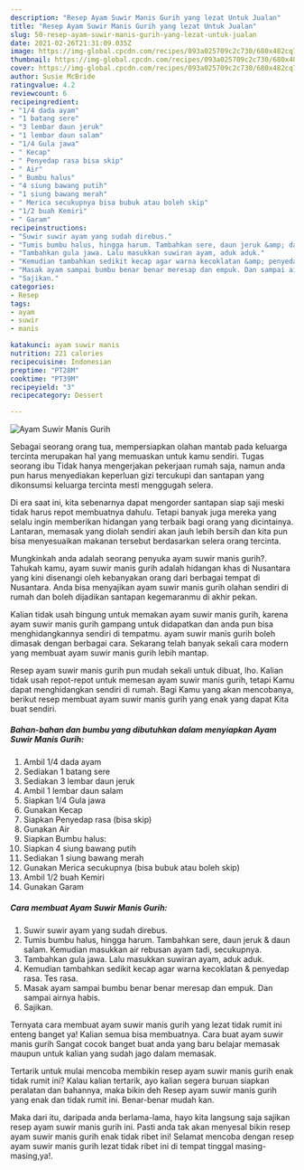 ```yaml
---
description: "Resep Ayam Suwir Manis Gurih yang lezat Untuk Jualan"
title: "Resep Ayam Suwir Manis Gurih yang lezat Untuk Jualan"
slug: 50-resep-ayam-suwir-manis-gurih-yang-lezat-untuk-jualan
date: 2021-02-26T21:31:09.035Z
image: https://img-global.cpcdn.com/recipes/093a025709c2c730/680x482cq70/ayam-suwir-manis-gurih-foto-resep-utama.jpg
thumbnail: https://img-global.cpcdn.com/recipes/093a025709c2c730/680x482cq70/ayam-suwir-manis-gurih-foto-resep-utama.jpg
cover: https://img-global.cpcdn.com/recipes/093a025709c2c730/680x482cq70/ayam-suwir-manis-gurih-foto-resep-utama.jpg
author: Susie McBride
ratingvalue: 4.2
reviewcount: 6
recipeingredient:
- "1/4 dada ayam"
- "1 batang sere"
- "3 lembar daun jeruk"
- "1 lembar daun salam"
- "1/4 Gula jawa"
- " Kecap"
- " Penyedap rasa bisa skip"
- " Air"
- " Bumbu halus"
- "4 siung bawang putih"
- "1 siung bawang merah"
- " Merica secukupnya bisa bubuk atau boleh skip"
- "1/2 buah Kemiri"
- " Garam"
recipeinstructions:
- "Suwir suwir ayam yang sudah direbus."
- "Tumis bumbu halus, hingga harum. Tambahkan sere, daun jeruk &amp; daun salam. Kemudian masukkan air rebusan ayam tadi, secukupnya."
- "Tambahkan gula jawa. Lalu masukkan suwiran ayam, aduk aduk."
- "Kemudian tambahkan sedikit kecap agar warna kecoklatan &amp; penyedap rasa. Tes rasa."
- "Masak ayam sampai bumbu benar benar meresap dan empuk. Dan sampai airnya habis."
- "Sajikan."
categories:
- Resep
tags:
- ayam
- suwir
- manis

katakunci: ayam suwir manis 
nutrition: 221 calories
recipecuisine: Indonesian
preptime: "PT28M"
cooktime: "PT39M"
recipeyield: "3"
recipecategory: Dessert

---
```



![Ayam Suwir Manis Gurih](https://img-global.cpcdn.com/recipes/093a025709c2c730/680x482cq70/ayam-suwir-manis-gurih-foto-resep-utama.jpg)

Sebagai seorang orang tua, mempersiapkan olahan mantab pada keluarga tercinta merupakan hal yang memuaskan untuk kamu sendiri. Tugas seorang ibu Tidak hanya mengerjakan pekerjaan rumah saja, namun anda pun harus menyediakan keperluan gizi tercukupi dan santapan yang dikonsumsi keluarga tercinta mesti menggugah selera.

Di era  saat ini, kita sebenarnya dapat mengorder santapan siap saji meski tidak harus repot membuatnya dahulu. Tetapi banyak juga mereka yang selalu ingin memberikan hidangan yang terbaik bagi orang yang dicintainya. Lantaran, memasak yang diolah sendiri akan jauh lebih bersih dan kita pun bisa menyesuaikan makanan tersebut berdasarkan selera orang tercinta. 



Mungkinkah anda adalah seorang penyuka ayam suwir manis gurih?. Tahukah kamu, ayam suwir manis gurih adalah hidangan khas di Nusantara yang kini disenangi oleh kebanyakan orang dari berbagai tempat di Nusantara. Anda bisa menyajikan ayam suwir manis gurih olahan sendiri di rumah dan boleh dijadikan santapan kegemaranmu di akhir pekan.

Kalian tidak usah bingung untuk memakan ayam suwir manis gurih, karena ayam suwir manis gurih gampang untuk didapatkan dan anda pun bisa menghidangkannya sendiri di tempatmu. ayam suwir manis gurih boleh dimasak dengan berbagai cara. Sekarang telah banyak sekali cara modern yang membuat ayam suwir manis gurih lebih mantap.

Resep ayam suwir manis gurih pun mudah sekali untuk dibuat, lho. Kalian tidak usah repot-repot untuk memesan ayam suwir manis gurih, tetapi Kamu dapat menghidangkan sendiri di rumah. Bagi Kamu yang akan mencobanya, berikut resep membuat ayam suwir manis gurih yang enak yang dapat Kita buat sendiri.

<!--inarticleads1-->

##### Bahan-bahan dan bumbu yang dibutuhkan dalam menyiapkan Ayam Suwir Manis Gurih:

1. Ambil 1/4 dada ayam
1. Sediakan 1 batang sere
1. Sediakan 3 lembar daun jeruk
1. Ambil 1 lembar daun salam
1. Siapkan 1/4 Gula jawa
1. Gunakan  Kecap
1. Siapkan  Penyedap rasa (bisa skip)
1. Gunakan  Air
1. Siapkan  Bumbu halus:
1. Siapkan 4 siung bawang putih
1. Sediakan 1 siung bawang merah
1. Gunakan  Merica secukupnya (bisa bubuk atau boleh skip)
1. Ambil 1/2 buah Kemiri
1. Gunakan  Garam




<!--inarticleads2-->

##### Cara membuat Ayam Suwir Manis Gurih:

1. Suwir suwir ayam yang sudah direbus.
1. Tumis bumbu halus, hingga harum. Tambahkan sere, daun jeruk &amp; daun salam. Kemudian masukkan air rebusan ayam tadi, secukupnya.
1. Tambahkan gula jawa. Lalu masukkan suwiran ayam, aduk aduk.
1. Kemudian tambahkan sedikit kecap agar warna kecoklatan &amp; penyedap rasa. Tes rasa.
1. Masak ayam sampai bumbu benar benar meresap dan empuk. Dan sampai airnya habis.
1. Sajikan.




Ternyata cara membuat ayam suwir manis gurih yang lezat tidak rumit ini enteng banget ya! Kalian semua bisa membuatnya. Cara buat ayam suwir manis gurih Sangat cocok banget buat anda yang baru belajar memasak maupun untuk kalian yang sudah jago dalam memasak.

Tertarik untuk mulai mencoba membikin resep ayam suwir manis gurih enak tidak rumit ini? Kalau kalian tertarik, ayo kalian segera buruan siapkan peralatan dan bahannya, maka bikin deh Resep ayam suwir manis gurih yang enak dan tidak rumit ini. Benar-benar mudah kan. 

Maka dari itu, daripada anda berlama-lama, hayo kita langsung saja sajikan resep ayam suwir manis gurih ini. Pasti anda tak akan menyesal bikin resep ayam suwir manis gurih enak tidak ribet ini! Selamat mencoba dengan resep ayam suwir manis gurih lezat tidak ribet ini di tempat tinggal masing-masing,ya!.

